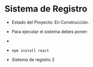 <h1>Sistema de Registro</h1>

- Estado del Proyecto: En Construcción.

- Para ejecutar el sistema debes poner:
- 
- ``npm install react ``

- Sistema de registro 2
